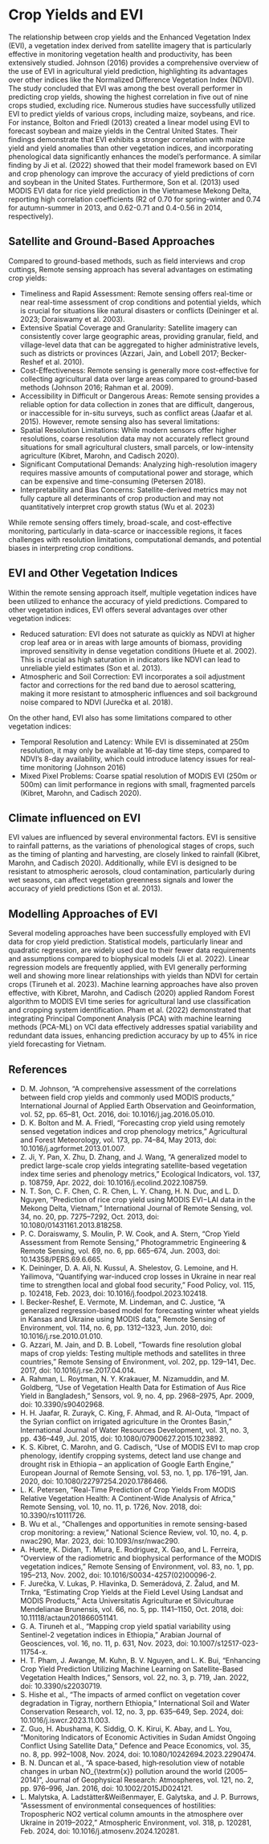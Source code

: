 # Crop Yields and EVI

The relationship between crop yields and the Enhanced Vegetation Index (EVI), a vegetation index derived from satellite imagery that is particularly effective in monitoring vegetation health and productivity, has been extensively studied. Johnson (2016) provides a comprehensive overview of the use of EVI in agricultural yield prediction, highlighting its advantages over other indices like the Normalized Difference Vegetation Index (NDVI). The study concluded that EVI was among the best overall performer in predicting crop yields, showing the highest correlation in five out of nine crops studied, excluding rice. Numerous studies have successfully utilized EVI to predict yields of various crops, including maize, soybeans, and rice. For instance, Bolton and Friedl (2013) created  a linear model using EVI to forecast soybean and maize yields in the Central United States. Their findings demonstrate that EVI exhibits a stronger correlation with maize yield and yield anomalies than other vegetation indices, and incorporating phenological data significantly enhances the model’s performance. A similar finding by Ji et al. (2022) showed that their model framework based on EVI and crop phenology can improve the accuracy of yield predictions of corn and soybean in the United States. Furthermore, Son et al. (2013) used MODIS EVI data for rice yield prediction in the Vietnamese Mekong Delta, reporting high correlation coefficients (R2 of 0.70 for spring-winter and 0.74 for autumn-summer in 2013, and 0.62-0.71 and 0.4-0.56 in 2014, respectively). 

## Satellite and Ground-Based Approaches

Compared to ground-based methods, such as field interviews and crop cuttings, Remote sensing approach has several advantages on estimating crop yields:

- Timeliness and Rapid Assessment: Remote sensing offers real-time or near real-time assessment of crop conditions and potential yields, which is crucial for situations like natural disasters or conflicts (Deininger et al. 2023; Doraiswamy et al. 2003).
- Extensive Spatial Coverage and Granularity: Satellite imagery can consistently cover large geographic areas, providing granular, field, and village-level data that can be aggregated to higher administrative levels, such as districts or provinces (Azzari, Jain, and Lobell 2017; Becker-Reshef et al. 2010).
- Cost-Effectiveness: Remote sensing is generally more cost-effective for collecting agricultural data over large areas compared to ground-based methods (Johnson 2016; Rahman et al. 2009).
- Accessibility in Difficult or Dangerous Areas: Remote sensing provides a reliable option for data collection in zones that are difficult, dangerous, or inaccessible for in-situ surveys, such as conflict areas (Jaafar et al. 2015).
However, remote sensing also has several limitations:
- Spatial Resolution Limitations: While modern sensors offer higher resolutions, coarse resolution data may not accurately reflect ground situations for small agricultural clusters, small parcels, or low-intensity agriculture (Kibret, Marohn, and Cadisch 2020).
- Significant Computational Demands: Analyzing high-resolution imagery requires massive amounts of computational power and storage, which can be expensive and time-consuming (Petersen 2018).
- Interpretability and Bias Concerns: Satellite-derived metrics may not fully capture all determinants of crop production and may not quantitatively interpret crop growth status (Wu et al. 2023)

While remote sensing offers timely, broad-scale, and cost-effective monitoring, particularly in data-scarce or inaccessible regions, it faces challenges with resolution limitations, computational demands, and potential biases in interpreting crop conditions.

## EVI and Other Vegetation Indices
Within the remote sensing approach itself, multiple vegetation indices have been utilized to enhance the accuracy of yield predictions. Compared to other vegetation indices, EVI offers several advantages over other vegetation indices:
- Reduced saturation: EVI does not saturate as quickly as NDVI at higher crop
leaf area or in areas with large amounts of biomass, providing improved sensitivity in dense vegetation conditions (Huete et al. 2002). This is crucial as high saturation in indicators like NDVI can lead to unreliable yield estimates (Son et al. 2013).
- Atmospheric and Soil Correction: EVI incorporates a soil adjustment factor and corrections for the red band due to aerosol scattering, making it more resistant to atmospheric influences and soil background noise compared to NDVI (Jurečka et al. 2018).

On the other hand, EVI also has some limitations compared to other vegetation indices:

- Temporal Resolution and Latency: While EVI is disseminated at 250m resolution, it may only be available at 16-day time steps, compared to NDVI’s 8-day availability, which could introduce latency issues for real-time monitoring (Johnson 2016)
- Mixed Pixel Problems: Coarse spatial resolution of MODIS EVI (250m or 500m) can limit performance in regions with small, fragmented parcels (Kibret, Marohn, and Cadisch 2020).

## Climate influenced on EVI

EVI values are influenced by several environmental factors. EVI is sensitive to rainfall patterns, as the variations of phenological stages of crops, such as the timing of planting and harvesting, are closely linked to rainfall (Kibret, Marohn, and Cadisch 2020). Additionally, while EVI is designed to be resistant to atmospheric aerosols, cloud contamination, particularly during wet seasons, can affect vegetation greenness signals and lower the accuracy of yield predictions (Son et al. 2013).

## Modelling Approaches of EVI

Several modeling approaches have been successfully employed with EVI data for crop yield prediction. Statistical models, particularly linear and quadratic regression, are widely used due to their fewer data requirements and assumptions compared to biophysical models (Ji et al. 2022). Linear regression models are frequently applied, with EVI generally performing well and showing more linear relationships with yields than NDVI for certain crops (Tiruneh et al. 2023). Machine learning approaches have also proven effective, with Kibret, Marohn, and Cadisch (2020) applied Random Forest algorithm to MODIS EVI time series for agricultural land use classification and cropping system identification. Pham et al. (2022) demonstrated that integrating Principal Component Analysis (PCA) with machine learning methods (PCA-ML) on VCI data effectively addresses spatial variability and redundant data issues, enhancing prediction accuracy by up to 45% in rice yield forecasting for Vietnam.

## References

- D. M. Johnson, “A comprehensive assessment of the correlations between field crop yields and commonly used MODIS products,” International Journal of Applied Earth Observation and Geoinformation, vol. 52, pp. 65–81, Oct. 2016, doi: 10.1016/j.jag.2016.05.010.
-  D. K. Bolton and M. A. Friedl, “Forecasting crop yield using remotely sensed vegetation indices and crop phenology metrics,” Agricultural and Forest Meteorology, vol. 173, pp. 74–84, May 2013, doi: 10.1016/j.agrformet.2013.01.007.
-  Z. Ji, Y. Pan, X. Zhu, D. Zhang, and J. Wang, “A generalized model to predict large-scale crop yields integrating satellite-based vegetation index time series and phenology metrics,” Ecological Indicators, vol. 137, p. 108759, Apr. 2022, doi: 10.1016/j.ecolind.2022.108759.
-  N. T. Son, C. F. Chen, C. R. Chen, L. Y. Chang, H. N. Duc, and L. D. Nguyen, “Prediction of rice crop yield using MODIS EVI−LAI data in the Mekong Delta, Vietnam,” International Journal of Remote Sensing, vol. 34, no. 20, pp.
7275–7292, Oct. 2013, doi: 10.1080/01431161.2013.818258.
-  P. C. Doraiswamy, S. Moulin, P. W. Cook, and A. Stern, “Crop Yield Assessment from Remote Sensing,” Photogrammetric Engineering & Remote Sensing, vol. 69, no. 6, pp. 665–674, Jun. 2003, doi: 10.14358/PERS.69.6.665.
-  K. Deininger, D. A. Ali, N. Kussul, A. Shelestov, G. Lemoine, and H. Yailimova, “Quantifying war-induced crop losses in Ukraine in near real time to strengthen local and global food security,” Food Policy, vol. 115, p. 102418, Feb. 2023, doi: 10.1016/j.foodpol.2023.102418.
-  I. Becker-Reshef, E. Vermote, M. Lindeman, and C. Justice, “A generalized regression-based model for forecasting winter wheat yields in Kansas and Ukraine using MODIS data,” Remote Sensing of Environment, vol. 114, no. 6, pp. 1312–1323, Jun. 2010, doi: 10.1016/j.rse.2010.01.010.
-  G. Azzari, M. Jain, and D. B. Lobell, “Towards fine resolution global maps of crop yields: Testing multiple methods and satellites in three countries,” Remote Sensing of Environment, vol. 202, pp. 129–141, Dec. 2017, doi: 10.1016/j.rse.2017.04.014.
-  A. Rahman, L. Roytman, N. Y. Krakauer, M. Nizamuddin, and M. Goldberg, “Use of Vegetation Health Data for Estimation of Aus Rice Yield in Bangladesh,” Sensors, vol. 9, no. 4, pp. 2968–2975, Apr. 2009, doi: 10.3390/s90402968.
-  H. H. Jaafar, R. Zurayk, C. King, F. Ahmad, and R. Al-Outa, “Impact of the Syrian conflict on irrigated agriculture in the Orontes Basin,” International Journal of Water Resources Development, vol. 31, no. 3, pp. 436–449, Jul. 2015, doi: 10.1080/07900627.2015.1023892.
-  K. S. Kibret, C. Marohn, and G. Cadisch, “Use of MODIS EVI to map crop phenology, identify cropping systems, detect land use change and drought risk in Ethiopia – an application of Google Earth Engine,” European Journal of Remote Sensing, vol. 53, no. 1, pp. 176–191, Jan. 2020, doi: 10.1080/22797254.2020.1786466.
-  L. K. Petersen, “Real-Time Prediction of Crop Yields From MODIS Relative Vegetation Health: A Continent-Wide Analysis of Africa,” Remote Sensing, vol. 10, no. 11, p. 1726, Nov. 2018, doi: 10.3390/rs10111726.
-  B. Wu et al., “Challenges and opportunities in remote sensing-based crop monitoring: a review,” National Science Review, vol. 10, no. 4, p. nwac290, Mar. 2023, doi: 10.1093/nsr/nwac290.
-  A. Huete, K. Didan, T. Miura, E. Rodriguez, X. Gao, and L. Ferreira, “Overview of the radiometric and biophysical performance of the MODIS vegetation indices,” Remote Sensing of Environment, vol. 83, no. 1, pp. 195–213, Nov. 2002, doi: 10.1016/S0034-4257(02)00096-2.
-  F. Jurečka, V. Lukas, P. Hlavinka, D. Semerádová, Z. Žalud, and M. Trnka, “Estimating Crop Yields at the Field Level Using Landsat and MODIS Products,” Acta Universitatis Agriculturae et Silviculturae Mendelianae Brunensis, vol. 66, no. 5, pp. 1141–1150, Oct. 2018, doi: 10.11118/actaun201866051141.
-  G. A. Tiruneh et al., “Mapping crop yield spatial variability using Sentinel-2 vegetation indices in Ethiopia,” Arabian Journal of Geosciences, vol. 16, no. 11, p. 631, Nov. 2023, doi: 10.1007/s12517-023-11754-x.
-  H. T. Pham, J. Awange, M. Kuhn, B. V. Nguyen, and L. K. Bui, “Enhancing Crop Yield Prediction Utilizing Machine Learning on Satellite-Based Vegetation Health Indices,” Sensors, vol. 22, no. 3, p. 719, Jan. 2022, doi: 10.3390/s22030719.
-  S. Hishe et al., “The impacts of armed conflict on vegetation cover degradation in Tigray, northern Ethiopia,” International Soil and Water Conservation Research, vol. 12, no. 3, pp. 635–649, Sep. 2024, doi: 10.1016/j.iswcr.2023.11.003.
-  Z. Guo, H. Abushama, K. Siddig, O. K. Kirui, K. Abay, and L. You, “Monitoring Indicators of Economic Activities in Sudan Amidst Ongoing Conflict Using Satellite Data,” Defence and Peace Economics, vol. 35, no. 8, pp. 992–1008, Nov. 2024, doi: 10.1080/10242694.2023.2290474.
-  B. N. Duncan et al., “A space‐based, high‐resolution view of notable changes in urban NO_{\textrm{x}} pollution around the world (2005–2014)”, Journal of Geophysical Research: Atmospheres, vol. 121, no. 2, pp. 976–996, Jan. 2016, doi: 10.1002/2015JD024121.
-  L. Malytska, A. Ladstätter&Weißenmayer, E. Galytska, and J. P. Burrows, “Assessment of environmental consequences of hostilities: Tropospheric NO2 vertical column amounts in the atmosphere over Ukraine in 2019–2022,” Atmospheric Environment, vol. 318, p. 120281, Feb. 2024, doi: 10.1016/j.atmosenv.2024.120281.